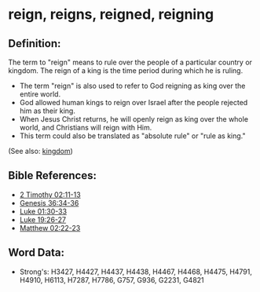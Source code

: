 # reign, reigns, reigned, reigning #

## Definition: ##

The term to "reign" means to rule over the people of a particular country or kingdom. The reign of a king is the time period during which he is ruling.

* The term "reign" is also used to refer to God reigning as king over the entire world.
* God allowed human kings to reign over Israel after the people rejected him as their king.
* When Jesus Christ returns, he will openly reign as king over the whole world, and Christians will reign with Him.
* This term could also be translated as "absolute rule" or "rule as king."

(See also: [kingdom](../other/kingdom.md))

## Bible References: ##

* [2 Timothy 02:11-13](rc://en/tn/help/2ti/02/11)
* [Genesis 36:34-36](rc://en/tn/help/gen/36/34)
* [Luke 01:30-33](rc://en/tn/help/luk/01/30)
* [Luke 19:26-27](rc://en/tn/help/luk/19/26)
* [Matthew 02:22-23](rc://en/tn/help/mat/02/22)

## Word Data: ##

* Strong's: H3427, H4427, H4437, H4438, H4467, H4468, H4475, H4791, H4910, H6113, H7287, H7786, G757, G936, G2231, G4821
